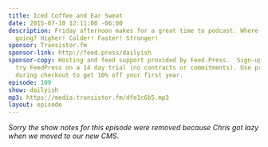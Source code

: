 ```yaml
---
title: Iced Coffee and Ear Sweat
date: 2015-07-10 12:11:00 -06:00
description: Friday afternoon makes for a great time to podcast. Where is this thing
  going? Higher! Colder! Faster! Stronger!
sponsor: Transistor.fm
sponsor-link: http://feed.press/dailyish
sponsor-copy: Hosting and feed support provided by Feed.Press.  Sign-up today and
  try FeedPress on a 14 day trial (no contracts or commitments). Use promo code "dailyish"
  during checkout to get 10% off your first year.
episode: 109
show: dailyish
mp3: https://media.transistor.fm/dfe1c6b5.mp3
layout: episode
---
```


<em>Sorry the show notes for this episode were removed because Chris got lazy when we moved to our new CMS</em>.

